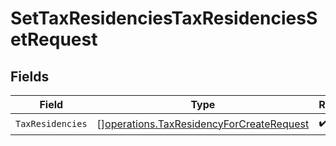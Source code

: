 # SetTaxResidenciesTaxResidenciesSetRequest


## Fields

| Field                                                                                                | Type                                                                                                 | Required                                                                                             | Description                                                                                          |
| ---------------------------------------------------------------------------------------------------- | ---------------------------------------------------------------------------------------------------- | ---------------------------------------------------------------------------------------------------- | ---------------------------------------------------------------------------------------------------- |
| `TaxResidencies`                                                                                     | [][operations.TaxResidencyForCreateRequest](../../models/operations/taxresidencyforcreaterequest.md) | :heavy_check_mark:                                                                                   | N/A                                                                                                  |